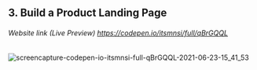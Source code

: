 ## 3. Build a Product Landing Page
###### Website link (Live Preview) https://codepen.io/itsmnsi/full/qBrGQQL

![screencapture-codepen-io-itsmnsi-full-qBrGQQL-2021-06-23-15_41_53](https://user-images.githubusercontent.com/36513491/123118075-f27a1200-d45f-11eb-8ac4-878d4c46b4d7.png)

